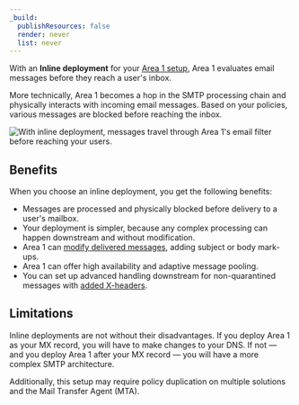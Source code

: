 ```yaml
---
_build:
  publishResources: false
  render: never
  list: never
---
```


With an **Inline deployment** for your [Area 1 setup](/email-security/deployment/), Area 1 evaluates email messages before they reach a user's inbox.

More technically, Area 1 becomes a hop in the SMTP processing chain and physically interacts with incoming email messages. Based on your policies, various messages are blocked before reaching the inbox.

![With inline deployment, messages travel through Area 1's email filter before reaching your users.](/images/email-security/deployment/inline-setup/inline-deployment-diagram.png)

## Benefits

When you choose an inline deployment, you get the following benefits:

- Messages are processed and physically blocked before delivery to a user's mailbox.
- Your deployment is simpler, because any complex processing can happen downstream and without modification.
- Area 1 can [modify delivered messages](/email-security/email-configuration/email-policies/text-addons/), adding subject or body mark-ups.
- Area 1 can offer high availability and adaptive message pooling.
- You can set up advanced handling downstream for non-quarantined messages with [added X-headers](/email-security/reference/dispositions-and-attributes/).

## Limitations

Inline deployments are not without their disadvantages. If you deploy Area 1 as your MX record, you will have to make changes to your DNS. If not — and you deploy Area 1 after your MX record — you will have a more complex SMTP architecture.

Additionally, this setup may require policy duplication on multiple solutions and the Mail Transfer Agent (MTA).